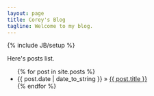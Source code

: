 ```yaml
---
layout: page
title: Corey's Blog
tagline: Welcome to my blog.
---
```

{% include JB/setup %}

Here's posts list.

<ul class="posts">
  {% for post in site.posts %}
    <li><span>{{ post.date | date_to_string }}</span> &raquo; <a href="{{ BASE_PATH }}{{ post.url }}">{{ post.title }}</a></li>
  {% endfor %}
</ul>


